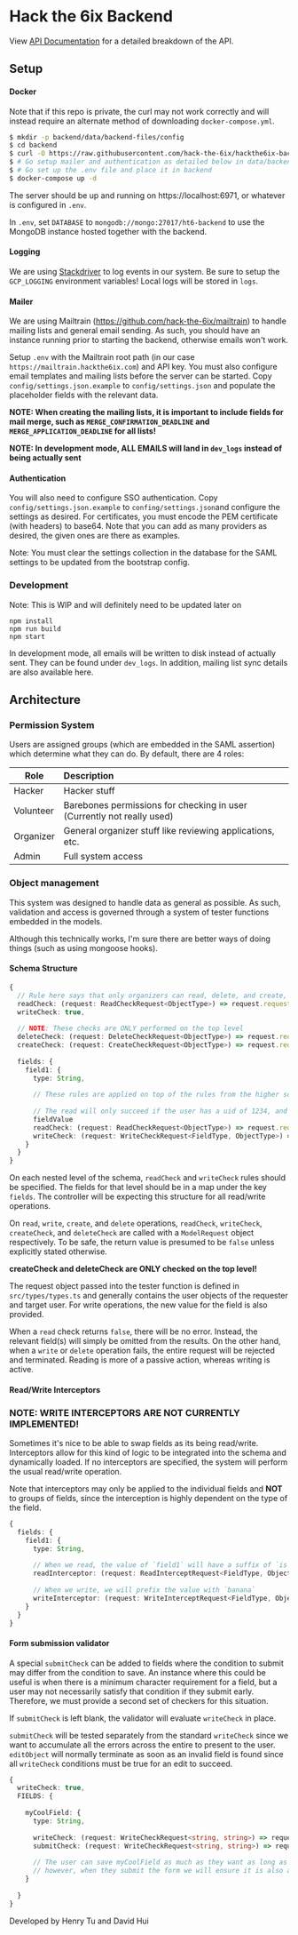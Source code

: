 # Hack the 6ix Backend

View [API Documentation](api.md) for a detailed breakdown of the API.

## Setup

#### Docker
Note that if this repo is private, the curl may not work correctly and will instead require an alternate
method of downloading `docker-compose.yml`.

```bash
$ mkdir -p backend/data/backend-files/config
$ cd backend
$ curl -O https://raw.githubusercontent.com/hack-the-6ix/hackthe6ix-backend/main/docker-compose.yml 
$ # Go setup mailer and authentication as detailed below in data/backend-files/config
$ # Go set up the .env file and place it in backend
$ docker-compose up -d
```
The server should be up and running on https://localhost:6971, or whatever is configured in `.env`.

In `.env`, set `DATABASE` to `mongodb://mongo:27017/ht6-backend` to use the MongoDB instance hosted
together with the backend.

#### Logging

We are using [Stackdriver](https://cloud.google.com/products/operations) to log events in our system. Be sure to setup the `GCP_LOGGING` environment
variables! Local logs will be stored in `logs`.

#### Mailer
We are using Mailtrain (https://github.com/hack-the-6ix/mailtrain) to handle mailing lists and 
general email sending. As such, you should have an instance running prior to starting the backend,
otherwise emails won't work.

Setup `.env` with the Mailtrain root path (in our case `https://mailtrain.hackthe6ix.com`) and API key.
You must also configure email templates and mailing lists before the server can be started. Copy `config/settings.json.example` to `config/settings.json` and populate the placeholder fields with the relevant 
data.

**NOTE: When creating the mailing lists, it is important to include fields for mail merge, such as `MERGE_CONFIRMATION_DEADLINE` and `MERGE_APPLICATION_DEADLINE` for all lists!**

**NOTE: In development mode, ALL EMAILS will land in `dev_logs` instead of being actually sent**

#### Authentication
You will also need to configure SSO authentication. Copy `config/settings.json.example` to `confing/settings.json`and configure the settings as desired.
For certificates, you must encode the PEM certificate (with headers) to base64. Note that you can add as many providers as desired, the given ones are there as examples.


Note: You must clear the settings collection in the database for the SAML settings to be updated from the bootstrap config.

### Development
Note: This is WIP and will definitely need to be updated later on
```
npm install
npm run build
npm start
```

In development mode, all emails will be written to disk instead of actually sent. They can be found under
`dev_logs`. In addition, mailing list sync details are also available here.

## Architecture

### Permission System

Users are assigned groups (which are embedded in the SAML assertion) which determine what they can do.
By default, there are 4 roles:

| Role        | Description     |
| ----------- |:-------------|
| Hacker      | Hacker stuff | 
| Volunteer   | Barebones permissions for checking in user (Currently not really used)      |
| Organizer   | General organizer stuff like reviewing applications, etc.      |
| Admin       | Full system access      |

### Object management

This system was designed to handle data as general as possible. As such, validation and access is
governed through a system of tester functions embedded in the models.

Although this technically works, I'm sure there are better ways of doing things (such as using mongoose hooks).

#### Schema Structure
```typescript
{
  // Rule here says that only organizers can read, delete, and create, but anyone is allowed to write
  readCheck: (request: ReadCheckRequest<ObjectType>) => request.requestUser.jwt.roles.organizer,
  writeCheck: true,
  
  // NOTE: These checks are ONLY performed on the top level
  deleteCheck: (request: DeleteCheckRequest<ObjectType>) => request.requestUser.jwt.roles.organizer,
  createCheck: (request: CreateCheckRequest<ObjectType>) => request.requestUser.jwt.roles.organizer,
  
  fields: {
    field1: {
      type: String,
      
      // These rules are applied on top of the rules from the higher scope
      
      // The read will only succeed if the user has a uid of 1234, and 
      fieldValue
      readCheck: (request: ReadCheckRequest<ObjectType>) => request.requestUser.jwt.uid == 1234,
      writeCheck: (request: WriteCheckRequest<FieldType, ObjectType>) => request.value.length < 5, 
    }
  }
}
```
On each nested level of the schema, `readCheck` and `writeCheck` rules should be specified. The fields
for that level should be in a map under the key `fields`. The controller will be expecting this structure for all read/write operations.

On `read`, `write`, `create`, and `delete` operations, `readCheck`, `writeCheck`, `createCheck`, and `deleteCheck` are called with a `ModelRequest` object respectively.
To be safe, the return value is presumed to be `false` unless explicitly stated otherwise.

**createCheck and deleteCheck are ONLY checked on the top level!**

The request object passed into the tester function is defined in `src/types/types.ts` and generally contains the user objects of the
requester and target user. For write operations, the new value for the field is also provided.

When a `read` check returns `false`, there will be no error. Instead, the relevant field(s) will simply be omitted from the results.
On the other hand, when a `write` or `delete` operation fails, the entire request will be rejected and terminated. Reading is more of a passive action, whereas
writing is active.

#### Read/Write Interceptors

### NOTE: WRITE INTERCEPTORS ARE NOT CURRENTLY IMPLEMENTED!

Sometimes it's nice to be able to swap fields as its being read/write. Interceptors allow for this kind of logic to be integrated into
the schema and dynamically loaded. If no interceptors are specified, the system will perform the usual read/write operation.

Note that interceptors may only be applied to the individual fields and **NOT** to groups of fields, since the interception is highly
dependent on the type of the field. 

```typescript
{
  fields: {
    field1: {
      type: String,
      
      // When we read, the value of `field1` will have a suffix of `is very cool!`
      readInterceptor: (request: ReadInterceptRequest<FieldType, ObjectType>) => request.value + " is very cool!"
      
      // When we write, we will prefix the value with `banana`
      writeInterceptor: (request: WriteInterceptRequest<FieldType, ObjectType>) => "banana" + request.value
    }
  }
}
```

#### Form submission validator

A special `submitCheck` can be added to fields where the condition to submit may differ from the condition to
save. An instance where this could be useful is when there is a minimum character requirement for a field, but a user may not
necessarily satisfy that condition if they submit early. Therefore, we must provide a second set of checkers for this situation.

If `submitCheck` is left blank, the validator will evaluate `writeCheck` in place.

`submitCheck` will be tested separately from the standard `writeCheck` since we want to accumulate all the errors across the entire
to present to the user. `editObject` will normally terminate as soon as an invalid field is found since all `writeCheck` conditions must be true 
for an edit to succeed.

```typescript
{
  writeCheck: true,
  FIELDS: {
    
    myCoolField: {
      type: String,
      
      writeCheck: (request: WriteCheckRequest<string, string>) => request.fieldValue.length < 100,
      submitCheck: (request: WriteCheckRequest<string, string>) => request.fieldValue.length >= 10 && request.fieldValue.length < 100,
      
      // The user can save myCoolField as much as they want as long as the length is less than 100,
      // however, when they submit the form we will ensure it is also at least length 10
    }
    
  }
}
```

Developed by Henry Tu and David Hui
